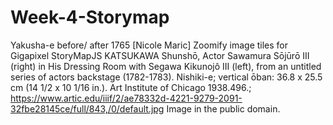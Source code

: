 # Week-4-Storymap
Yakusha-e before/ after 1765
[Nicole Maric] Zoomify image tiles for Gigapixel StoryMapJS 
KATSUKAWA Shunshō, Actor Sawamura Sōjūrō III (right) in His Dressing Room with Segawa Kikunojô III (left), from an untitled series of actors backstage (1782-1783). Nishiki-e; vertical ōban: 36.8 x 25.5 cm (14 1/2 x 10 1/16 in.). Art Institute of Chicago 1938.496.;
https://www.artic.edu/iiif/2/ae78332d-4221-9279-2091-32fbe28145ce/full/843,/0/default.jpg
Image in the public domain.
